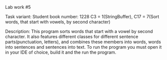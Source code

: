 Lab work #5

Task variant: Student book number: 1228 C3 = 1(StringBuffer), C17 = 7(Sort words, that start with vowels, by second character)

Description: This program sorts words that start with a vowel by second character. It also features different classes for different sentence parts(punctuation, letters), and combines these members into words, words into sentences and sentences into text. To run the program you must open it in your IDE of choice, build it and the run the program.
